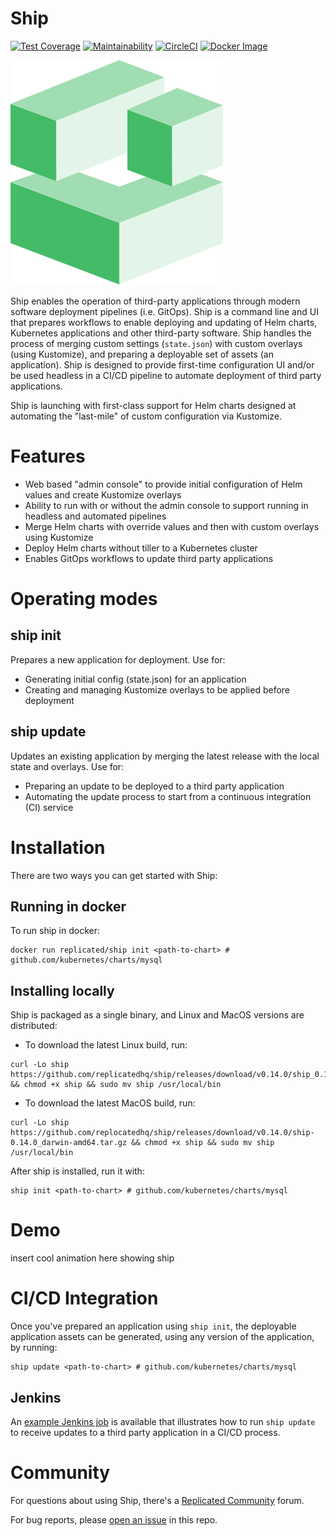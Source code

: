 Ship
=======

[![Test Coverage](https://api.codeclimate.com/v1/badges/7e19355b20109fd50ada/test_coverage)](https://codeclimate.com/repos/5b217b8b536ddc029d005c48/test_coverage)
[![Maintainability](https://api.codeclimate.com/v1/badges/7e19355b20109fd50ada/maintainability)](https://codeclimate.com/repos/5b217b8b536ddc029d005c48/maintainability)
[![CircleCI](https://circleci.com/gh/replicatedhq/ship.svg?style=svg)](https://circleci.com/gh/replicatedhq/ship)
[![Docker Image](https://images.microbadger.com/badges/image/replicated/ship.svg)](https://microbadger.com/images/replicated/ship)


![Replicated Ship](https://github.com/replicatedhq/ship/blob/master/logo/logo.png)

Ship enables the operation of third-party applications through modern software deployment pipelines (i.e. GitOps). Ship is a command line and UI that prepares workflows to enable deploying and updating of Helm charts, Kubernetes applications and other third-party software. Ship handles the process of merging custom settings (`state.json`) with custom overlays (using Kustomize), and preparing a deployable set of assets (an application). Ship is designed to provide first-time configuration UI and/or be used headless in a CI/CD pipeline to automate deployment of third party applications. 

Ship is launching with first-class support for Helm charts designed at automating the "last-mile" of custom configuration via Kustomize.

# Features
- Web based "admin console" to provide initial configuration of Helm values and create Kustomize overlays
- Ability to run with or without the admin console to support running in headless and automated pipelines
- Merge Helm charts with override values and then with custom overlays using Kustomize
- Deploy Helm charts without tiller to a Kubernetes cluster
- Enables GitOps workflows to update third party applications

# Operating modes

## ship init
Prepares a new application for deployment. Use for:
- Generating initial config (state.json) for an application
- Creating and managing Kustomize overlays to be applied before deployment

## ship update
Updates an existing application by merging the latest release with the local state and overlays. Use for:
- Preparing an update to be deployed to a third party application
- Automating the update process to start from a continuous integration (CI) service

# Installation
There are two ways you can get started with Ship:

## Running in docker
To run ship in docker:
```shell
docker run replicated/ship init <path-to-chart> # github.com/kubernetes/charts/mysql
```

## Installing locally
Ship is packaged as a single binary, and Linux and MacOS versions are distributed:
- To download the latest Linux build, run:
```shell
curl -Lo ship https://github.com/replicatedhq/ship/releases/download/v0.14.0/ship_0.14.0_linux_amd64.tar.gz && chmod +x ship && sudo mv ship /usr/local/bin
```

- To download the latest MacOS build, run:
```shell
curl -Lo ship https://github.com/replocatedhq/ship/releases/download/v0.14.0/ship-0.14.0_darwin-amd64.tar.gz && chmod +x ship && sudo mv ship /usr/local/bin
```

After ship is installed, run it with:

```shell
ship init <path-to-chart> # github.com/kubernetes/charts/mysql
```

# Demo
insert cool animation here showing ship

# CI/CD Integration
Once you've prepared an application using `ship init`, the deployable application assets can be generated, using any version of the application, by running:

```shell
ship update <path-to-chart> # github.com/kubernetes/charts/mysql
```

## Jenkins
An [example Jenkins job](https://github.com/replicatedhq/ship/blob/master/examples/jenkins.md) is available that illustrates how to run `ship update` to receive updates to a third party application in a CI/CD process.

# Community

For questions about using Ship, there's a [Replicated Community](https://help.replicated.com/community) forum.

For bug reports, please [open an issue](https://github.com/replicatedhq/ship/issues/new) in this repo.


